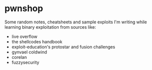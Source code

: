 # pwnshop

Some random notes, cheatsheets and sample exploits I'm writing while learning binary exploitation from sources like:
- live overflow
- the shellcodes handbook
- exploit-education's protostar and fusion challenges
- gynvael coldwind
- corelan
- fuzzysecurity
